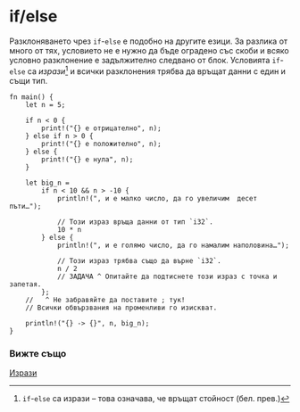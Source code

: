# if/else

Разклоняването чрез `if`-`else` е подобно на другите езици. За разлика от много
от тях, условието не е нужно да бъде оградено със скоби и всяко условно
разклонение е задължително следвано от блок. Условията `if`-`else` са *изрази*[^expressions] и
всички разклонения трябва да връщат данни с един и същи тип.

```rust,editable
fn main() {
    let n = 5;

    if n < 0 {
        print!("{} е отрицателно", n);
    } else if n > 0 {
        print!("{} е положително", n);
    } else {
        print!("{} е нула", n);
    }

    let big_n =
        if n < 10 && n > -10 {
            println!(", и е малко число, да го увеличим  десет пъти…");

            // Този израз връща данни от тип `i32`.
            10 * n
        } else {
            println!(", и е голямо число, да го намалим наполовина…");

            // Този израз трябва също да върне `i32`.
            n / 2
            // ЗАДАЧА ^ Опитайте да подтиснете този израз с точка и запетая.
        };
    //   ^ Не забравяйте да поставите ; тук!
    // Всички обвързвания на променливи го изискват.

    println!("{} -> {}", n, big_n);
}
```

### Вижте също
[Изрази][expressions]


[^expressions]: `if`-`else` са изрази – това означава, че връщат стойност (бел. прев.)

[expressions]: ../../expression.md 
